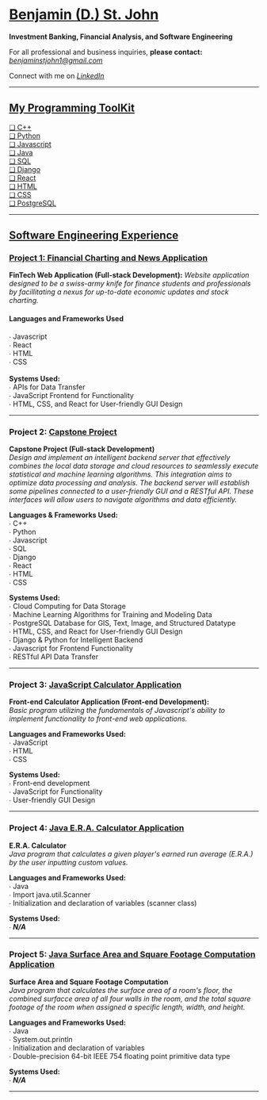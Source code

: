 # <a href="https://github.com/sanctusjack">Benjamin (D.) St. John</a>
<b>Investment Banking, Financial Analysis, and Software Engineering</b> <br>

<p1>For all professional and business inquiries, <b>please contact:</b> <i>benjaminstjohn1@gmail.com</i></p1> <br>

<p1>Connect with me on <a href="https://www.linkedin.com/in/benjamin-st-john-353a85278/"><i>LinkedIn</i></p1> <br>

<hr>

<h2>My Programming ToolKit</h2>
    ❏ C++ <br>
    ❏ Python <br>
    ❏ Javascript <br>
    ❏ Java  <br>
    ❏ SQL <br>
    ❏ Django <br>
    ❏ React <br>
    ❏ HTML <br> 
    ❏ CSS <br>
    ❏ PostgreSQL 
    
<hr>

## Software Engineering Experience
### Project 1: <a href="https://github.com/sanctusjack/Project-1-Financial-Charting-News-Application">Financial Charting and News Application</a>
<b>FinTech Web Application (Full-stack Development):</b> 
<i>Website application designed to be a swiss-army knife for finance students and professionals by facillitating a nexus for up-to-date economic updates and stock charting.</i>

<h4>Languages and Frameworks Used</h4>
    ∙ Javascript <br>
    ∙ React <br>
    ∙ HTML <br>
    ∙ CSS <br>
 <br>
  <b>Systems Used:</b> <br>
    ∙ APIs for Data Transfer <br>
    ∙ JavaScript Frontend for Functionality <br>
    ∙ HTML, CSS, and React for User-friendly GUI Design 

<hr>

### Project 2: <a href="https://github.com/sanctusjack/Project-2-Algo-Data-ML">Capstone Project</a>
<b>Capstone Project (Full-stack Development)</b> <br>
 <i>Design and implement an intelligent backend server that effectively combines the local data storage and cloud resources to seamlessly execute statistical and machine learning algorithms. This integration aims to optimize data processing and analysis. The backend server will establish some pipelines connected to a user-friendly GUI and a RESTful API. These interfaces will allow users to navigate algorithms and data efficiently.</i>

 <b>Languages & Frameworks Used:</b> <br>
  ∙ C++ <br>
  ∙ Python <br>
  ∙ Javascript <br>
  ∙ SQL <br>
  ∙ Django <br>
  ∙ React <br>
  ∙ HTML <br>
  ∙ CSS 

  <b>Systems Used:</b> <br>
    ∙ Cloud Computing for Data Storage <br>
    ∙ Machine Learning Algorithms for Training and Modeling Data <br>
    ∙ PostgreSQL Database for GIS, Text, Image, and Structured Datatype <br>
    ∙ HTML, CSS, and React for User-friendly GUI Design <br>
    ∙ Django & Python for Intelligent Backend <br>
    ∙ Javascript for Frontend Functionality <br>
    ∙ RESTful API Data Transfer

<hr>

### Project 3: <a href="https://github.com/sanctusjack/Project-3-JavaScript-Calculator">JavaScript Calculator Application</a>
<b>Front-end Calculator Application (Front-end Development):</b> <br>
<i>Basic program utilizing the fundamentals of Javascript's ability to implement functionality to front-end web applications.</i>

<b>Languages and Frameworks Used:</b> <br>
  ∙ JavaScript <br>
  ∙ HTML <br>
  ∙ CSS

  <b>Systems Used:</b> <br>
    ∙ Front-end development <br>
    ∙ JavaScript for Functionality <br>
    ∙ User-friendly GUI Design 
    
<hr>

### Project 4: <a href="https://github.com/sanctusjack/Project-4-ERA-Calculator">Java E.R.A. Calculator Application</a>
<b>E.R.A. Calculator</b> <br>
<i>Java program that calculates a given player's earned run average (E.R.A.) by the user inputting custom values.</i>

<b>Languages and Frameworks Used:</b> <br>
  ∙ Java <br>
  ∙ Import java.util.Scanner <br>
  ∙ Initialization and declaration of variables (scanner class) 

  <b>Systems Used:</b> <br>
    ∙ <b><i>N/A</i></b>
    
<hr>

### Project 5: <a href="https://github.com/sanctusjack/Project-5-Area">Java Surface Area and Square Footage Computation Application</a>
<b>Surface Area and Square Footage Computation</b> <br>
<i>Java program that calculates the surface area of a room's floor, the combined surfacce area of all four walls in the room, and the total square footage of the room when assigned a specific length, width, and height.</i>

<b>Languages and Frameworks Used:</b> <br>
  ∙ Java <br>
  ∙ System.out.println <br>
  ∙ Initialization and declaration of variables <br>
  ∙ Double-precision 64-bit IEEE 754 floating point primitive data type

  <b>Systems Used:</b> <br>
    ∙ <b><i>N/A</i></b>
    
<hr>
